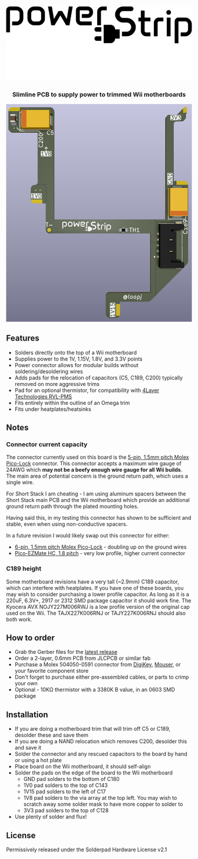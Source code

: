 <p align="center">
  <img src="images/power-strip-logo-black.svg#gh-light-mode-only" />
  <img src="images/power-strip-logo-white.svg#gh-dark-mode-only" />
</p>

<h3 align="center">Slimline PCB to supply power to trimmed Wii motherboards</h3>

<p align="center">
  <img src="images/power-strip-render.png" />
</p>

## Features

- Solders directly onto the top of a Wii motherboard
- Supplies power to the 1V, 1.15V, 1.8V, and 3.3V points
- Power connector allows for modular builds without soldering/desoldering wires
- Adds pads for the relocation of capacitors (C5, C189, C200) typically removed on more aggressive trims
- Pad for an optional thermistor, for compatibility with [4Layer Technologies RVL-PMS](https://4layertech.com/collections/modular-line/products/rvl-pms-2)
- Fits entirely within the outline of an Omega trim
- Fits under heatplates/heatsinks

## Notes

### Connector current capacity

The connector currently used on this board is the [5-pin, 1.5mm pitch Molex Pico-Lock](https://www.molex.com/en-us/products/part-detail/5040500591) connector. This connector accepts a maximum wire gauge of 24AWG which **may not be a beefy enough wire gauge for all Wii builds**. The main area of potential concern is the ground return path, which uses a single wire.

For Short Stack I am cheating - I am using aluminum spacers between the Short Stack main PCB and the Wii motherboard which provide an additional ground return path through the plated mounting holes.

Having said this, in my testing this connector has shown to be sufficient and stable, even when using non-conductive spacers.

In a future revision I would likely swap out this connector for either:
- [6-pin, 1.5mm pitch Molex Pico-Lock](https://www.molex.com/en-us/products/part-detail/5040500691) - doubling up on the ground wires
- [Pico-EZMate HC, 1.8 pitch](https://www.molex.com/en-us/products/connectors/wire-to-board-connectors/pico-ezmate-connectors) - very low profile, higher current connector

### C189 height

Some motherboard revisions have a very tall (~2.9mm) C189 capacitor, which can interfere with heatplates. If you have one of these boards, you may wish to consider purchasing a lower profile capacitor. As long as it is a 220uF, 6.3V+, 2917 or 2312 SMD package capacitor it should work fine. The Kyocera AVX NOJY227M006RWJ is a low profile version of the original cap used on the Wii. The TAJX227K006RNJ or TAJY227K006RNJ should also both work.

## How to order

- Grab the Gerber files for the [latest release](https://github.com/loopj/wii-power-strip/releases/latest)
- Order a 2-layer, 0.6mm PCB from JLCPCB or similar fab
- Purchase a Molex 504050-0591 connector from [DigiKey](https://www.digikey.com/en/products/detail/molex/5040500591/9352715), [Mouser](https://www.mouser.com/ProductDetail/Molex/504050-0591?qs=OAhjpuo3Vu7FoUIT4KH7/g%3D%3D), or your favorite component store
- Don't forget to purchase either pre-assembled cables, or parts to crimp your own
- Optional - 10KΩ thermistor with a 3380K B value, in an 0603 SMD package

## Installation

- If you are doing a motherboard trim that will trim off C5 or C189, desolder these and save them
- If you are doing a NAND relocation which removes C200, desolder this and save it
- Solder the connector and any rescued capacitors to the board by hand or using a hot plate
- Place board on the Wii motherboard, it should self-align
- Solder the pads on the edge of the board to the Wii motherboard
    - GND pad solders to the bottom of C180
    - 1V0 pad solders to the top of C143
    - 1V15 pad solders to the left of C17
    - 1V8 pad solders to the via array at the top left. You may wish to scratch away some solder mask to have more copper to solder to
    - 3V3 pad solders to the top of C128
- Use plenty of solder and flux!

## License

Permissively released under the Solderpad Hardware License v2.1
